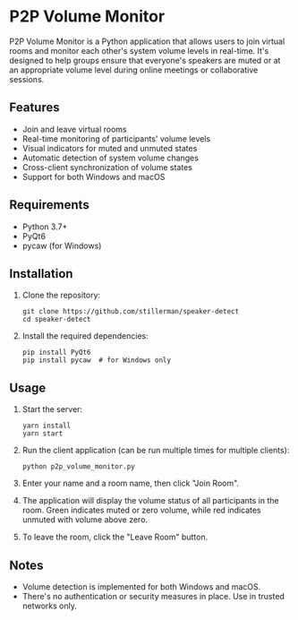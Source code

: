 # P2P Volume Monitor

P2P Volume Monitor is a Python application that allows users to join virtual rooms and monitor each other's system volume levels in real-time. It's designed to help groups ensure that everyone's speakers are muted or at an appropriate volume level during online meetings or collaborative sessions.

## Features

- Join and leave virtual rooms
- Real-time monitoring of participants' volume levels
- Visual indicators for muted and unmuted states
- Automatic detection of system volume changes
- Cross-client synchronization of volume states
- Support for both Windows and macOS

## Requirements

- Python 3.7+
- PyQt6
- pycaw (for Windows)

## Installation

1. Clone the repository:

   ```
   git clone https://github.com/stillerman/speaker-detect
   cd speaker-detect
   ```

2. Install the required dependencies:
   ```
   pip install PyQt6
   pip install pycaw  # for Windows only
   ```

## Usage

1. Start the server:

   ```
   yarn install
   yarn start
   ```

2. Run the client application (can be run multiple times for multiple clients):

   ```
   python p2p_volume_monitor.py
   ```

3. Enter your name and a room name, then click "Join Room".

4. The application will display the volume status of all participants in the room. Green indicates muted or zero volume, while red indicates unmuted with volume above zero.

5. To leave the room, click the "Leave Room" button.

## Notes

- Volume detection is implemented for both Windows and macOS.
- There's no authentication or security measures in place. Use in trusted networks only.
